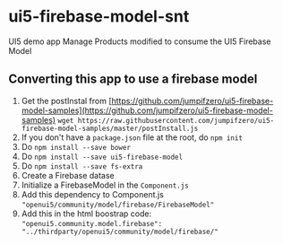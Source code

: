 # ui5-firebase-model-snt
UI5 demo app Manage Products modified to consume the UI5 Firebase Model


## Converting this app to use a firebase model

 1. Get the postInstal from [https://github.com/jumpifzero/ui5-firebase-model-samples](https://github.com/jumpifzero/ui5-firebase-model-samples)
    `wget https://raw.githubusercontent.com/jumpifzero/ui5-firebase-model-samples/master/postInstall.js`
 2. If you don't have a `package.json` file at the root, do `npm init` 
 3. Do `npm install --save bower`
 4. Do `npm install --save ui5-firebase-model`
 5. Do `npm install --save fs-extra`
 6. Create a Firebase datase
 7. Initialize a FirebaseModel in the `Component.js`
 8. Add this dependency to Component.js `"openui5/community/model/firebase/FirebaseModel"`
 9. Add this in the html boostrap code: `"openui5.community.model.firebase": "../thirdparty/openui5/community/model/firebase/"`
